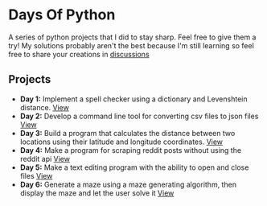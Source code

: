 # Days Of Python
A series of python projects that I did to stay sharp. Feel free to give them a try!
 My solutions probably aren't the best because I'm still learning so feel free to share your creations in <a href="https://github.com/Declipsonator/days-of-python/discussions">discussions</a>
## Projects
- <b>Day 1:</b> Implement a spell checker using a dictionary and Levenshtein distance. <a href="/Day1">View</a>
- <b>Day 2:</b> Develop a command line tool for converting csv files to json files <a href="/Day2">View</a>
- <b>Day 3:</b> Build a program that calculates the distance between two locations using their latitude and longitude coordinates. <a href="/Day3">View</a>
- <b>Day 4:</b> Make a program for scraping reddit posts without using the reddit api <a href="/Day4">View</a>
- <b>Day 5:</b> Make a text editing program with the ability to open and close files <a href="/Day5">View</a>
- <b>Day 6:</b> Generate a maze using a maze generating algorithm, then display the maze and let the user solve it <a href="/Day6">View</a>